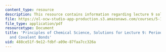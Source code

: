 ```yaml
---
content_type: resource
description: This resource contains information regarding lecture 9 solution.
file: https://ol-ocw-studio-app-production.s3.amazonaws.com/courses/5-111sc-principles-of-chemical-science-fall-2014/488ce51f9e12fdbfa09e87faa7cc326a_MIT5_111F14_Lec09Soln.pdf
file_type: application/pdf
resourcetype: Document
title: 'Principles of Chemical Science, Solutions for Lecture 9: Periodic Table; Ionic
  and Covalent Bonds'
uid: 488ce51f-9e12-fdbf-a09e-87faa7cc326a
---
```

